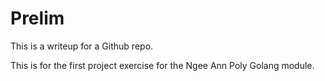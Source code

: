 # Prelim

This is a writeup for a Github repo.
<br>

This is for the first project exercise for the Ngee Ann Poly Golang module.
